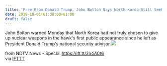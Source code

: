 ```yaml
---
title: 'Free From Donald Trump, John Bolton Says North Korea Still Seeks Nukes'
date: 2019-10-01T01:38:00+01:00
draft: false
---
```


John Bolton warned Monday that North Korea had not truly chosen to give up nuclear weapons in the hawk's first public appearance since he left as President Donald Trump's national security advisor.![](http://feeds.feedburner.com/~r/NDTV-LatestNews/~4/zhsK9HOg0KY)  
  
from NDTV News - Special https://ift.tt/2n4A0t6  
via [IFTTT](https://ifttt.com/?ref=da&site=blogger)